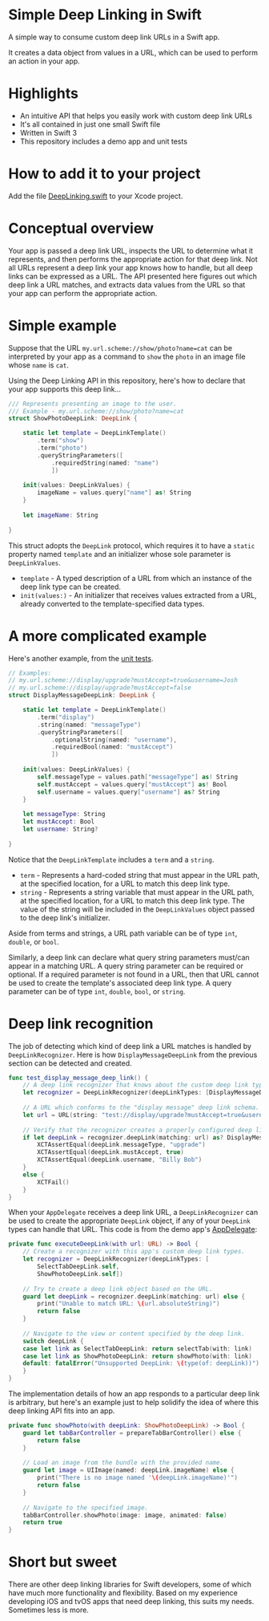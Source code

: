 # Simple Deep Linking in Swift
A simple way to consume custom deep link URLs in a Swift app.

It creates a data object from values in a URL, which can be used to perform an action in your app.

# Highlights
* An intuitive API that helps you easily work with custom deep link URLs
* It's all contained in just one small Swift file
* Written in Swift 3
* This repository includes a demo app and unit tests

# How to add it to your project
Add the file [DeepLinking.swift](/DeepLinking/DeepLinking.swift) to your Xcode project.

# Conceptual overview
Your app is passed a deep link URL, inspects the URL to determine what it represents, and then performs the appropriate action for that deep link. Not all URLs represent a deep link your app knows how to handle, but all deep links can be expressed as a URL. The API presented here  figures out which deep link a URL matches, and extracts data values from the URL so that your app can perform the appropriate action.

# Simple example
Suppose that the URL `my.url.scheme://show/photo?name=cat` can be interpreted by your app as a command to `show` the `photo` in an image file whose `name` is `cat`. 

Using the Deep Linking API in this repository, here's how to declare that your app supports this deep link…

```swift
/// Represents presenting an image to the user.
/// Example - my.url.scheme://show/photo?name=cat
struct ShowPhotoDeepLink: DeepLink {

    static let template = DeepLinkTemplate()
        .term("show")
        .term("photo")
        .queryStringParameters([
            .requiredString(named: "name")
            ])
    
    init(values: DeepLinkValues) {
        imageName = values.query["name"] as! String
    }
    
    let imageName: String
    
}
```
This struct adopts the `DeepLink` protocol, which requires it to have a `static` property named `template` and an initializer whose sole parameter is `DeepLinkValues`.

* `template` - A typed description of a URL from which an instance of the deep link type can be created.
* `init(values:)` - An initializer that receives values extracted from a URL, already converted to the template-specified data types.

# A more complicated example
Here's another example, from the [unit tests](/DeepLinking/DeepLinkingTests/DeepLinkingTests.swift). 
```swift
// Examples:
// my.url.scheme://display/upgrade?mustAccept=true&username=Josh
// my.url.scheme://display/upgrade?mustAccept=false
struct DisplayMessageDeepLink: DeepLink {

    static let template = DeepLinkTemplate()
        .term("display")
        .string(named: "messageType")
        .queryStringParameters([
            .optionalString(named: "username"),
            .requiredBool(named: "mustAccept")
            ])
    
    init(values: DeepLinkValues) {
        self.messageType = values.path["messageType"] as! String
        self.mustAccept = values.query["mustAccept"] as! Bool
        self.username = values.query["username"] as? String
    }
    
    let messageType: String
    let mustAccept: Bool
    let username: String?
    
}
```
Notice that the `DeepLinkTemplate` includes a `term` and a `string`. 
* `term` - Represents a hard-coded string that must appear in the URL path, at the specified location, for a URL to match this deep link type. 
* `string` - Represents a string variable that must appear in the URL path, at the specified location, for a URL to match this deep link type. The value of the string will be included in the `DeepLinkValues` object passed to the deep link's initializer.

Aside from terms and strings, a URL path variable can be of type `int`, `double`, or `bool`.

Similarly, a deep link can declare what query string parameters must/can appear in a matching URL. A query string parameter can be required or optional. If a required parameter is not found in a URL, then that URL cannot be used to create the template's associated deep link type. A query parameter can be of type `int`, `double`, `bool`, or `string`.

# Deep link recognition
The job of detecting which kind of deep link a URL matches is handled by `DeepLinkRecognizer`. Here is how  `DisplayMessageDeepLink` from the previous section can be detected and created.
```swift
func test_display_message_deep_link() {
    // A deep link recognizer that knows about the custom deep link type.
    let recognizer = DeepLinkRecognizer(deepLinkTypes: [DisplayMessageDeepLink.self])
    
    // A URL which conforms to the "display message" deep link schema.
    let url = URL(string: "test://display/upgrade?mustAccept=true&username=Billy%20Bob")!
    
    // Verify that the recognizer creates a properly configured deep link.
    if let deepLink = recognizer.deepLink(matching: url) as? DisplayMessageDeepLink {
        XCTAssertEqual(deepLink.messageType, "upgrade")
        XCTAssertEqual(deepLink.mustAccept, true)
        XCTAssertEqual(deepLink.username, "Billy Bob")
    }
    else {
        XCTFail()
    }
}
```
When your `AppDelegate` receives a deep link URL, a `DeepLinkRecognizer` can be used to create the appropriate `DeepLink` object, if any of your `DeepLink` types can handle that URL. This code is from the demo app's [AppDelegate](/DeepLinking/DemoApp/AppDelegate.swift):
```swift
private func executeDeepLink(with url: URL) -> Bool {
    // Create a recognizer with this app's custom deep link types.
    let recognizer = DeepLinkRecognizer(deepLinkTypes: [
        SelectTabDeepLink.self,
        ShowPhotoDeepLink.self])
    
    // Try to create a deep link object based on the URL.
    guard let deepLink = recognizer.deepLink(matching: url) else {
        print("Unable to match URL: \(url.absoluteString)")
        return false
    }
    
    // Navigate to the view or content specified by the deep link.
    switch deepLink {
    case let link as SelectTabDeepLink: return selectTab(with: link)
    case let link as ShowPhotoDeepLink: return showPhoto(with: link)
    default: fatalError("Unsupported DeepLink: \(type(of: deepLink))")
    }
}
```
The implementation details of how an app responds to a particular deep link is arbitrary, but here's an example just to help solidify the idea of where this deep linking API fits into an app.
```swift
private func showPhoto(with deepLink: ShowPhotoDeepLink) -> Bool {
    guard let tabBarController = prepareTabBarController() else {
        return false
    }
    
    // Load an image from the bundle with the provided name.
    guard let image = UIImage(named: deepLink.imageName) else {
        print("There is no image named '\(deepLink.imageName)'")
        return false
    }
    
    // Navigate to the specified image.
    tabBarController.showPhoto(image: image, animated: false)
    return true
}
```
# Short but sweet
There are other deep linking libraries for Swift developers, some of which have much more functionality and flexibility. Based on my experience developing iOS and tvOS apps that need deep linking, this suits my needs. Sometimes less is more.
